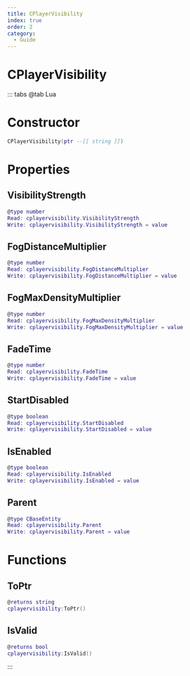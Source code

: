 ```yaml
---
title: CPlayerVisibility
index: true
order: 2
category:
  - Guide
---
```


# CPlayerVisibility

::: tabs
@tab Lua
# Constructor
```lua
CPlayerVisibility(ptr --[[ string ]])
```
# Properties
## VisibilityStrength 
```lua
@type number
Read: cplayervisibility.VisibilityStrength
Write: cplayervisibility.VisibilityStrength = value
```
## FogDistanceMultiplier 
```lua
@type number
Read: cplayervisibility.FogDistanceMultiplier
Write: cplayervisibility.FogDistanceMultiplier = value
```
## FogMaxDensityMultiplier 
```lua
@type number
Read: cplayervisibility.FogMaxDensityMultiplier
Write: cplayervisibility.FogMaxDensityMultiplier = value
```
## FadeTime 
```lua
@type number
Read: cplayervisibility.FadeTime
Write: cplayervisibility.FadeTime = value
```
## StartDisabled 
```lua
@type boolean
Read: cplayervisibility.StartDisabled
Write: cplayervisibility.StartDisabled = value
```
## IsEnabled 
```lua
@type boolean
Read: cplayervisibility.IsEnabled
Write: cplayervisibility.IsEnabled = value
```
## Parent 
```lua
@type CBaseEntity
Read: cplayervisibility.Parent
Write: cplayervisibility.Parent = value
```
# Functions
## ToPtr
```lua
@returns string
cplayervisibility:ToPtr()
```
## IsValid
```lua
@returns bool
cplayervisibility:IsValid()
```

:::